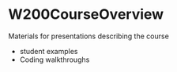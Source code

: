 # W200CourseOverview
Materials for presentations describing the course
* student examples
* Coding walkthroughs
